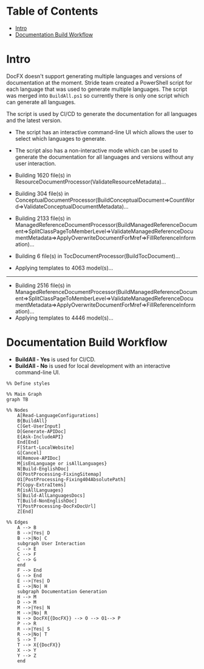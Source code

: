 # Table of Contents

- [Intro](#intro)
- [Documentation Build Workflow](#documentation-build-workflow)

# Intro
DocFX doesn't support generating multiple languages and versions of documentation at the moment. Stride team created a PowerShell script for each language that was used to generate multiple languages. The script was merged into `BuildAll.ps1` so currently there is only one script which can generate all languages.

The script is used by CI/CD to generate the documentation for all languages and the latest version.

- The script has an interactive command-line UI which allows the user to select which languages to generate.
- The script also has a non-interactive mode which can be used to generate the documentation for all languages and versions without any user interaction.

- Building 1620 file(s) in ResourceDocumentProcessor(ValidateResourceMetadata)...
- Building 304 file(s) in ConceptualDocumentProcessor(BuildConceptualDocument=>CountWord=>ValidateConceptualDocumentMetadata)...
- Building 2133 file(s) in ManagedReferenceDocumentProcessor(BuildManagedReferenceDocument=>SplitClassPageToMemberLevel=>ValidateManagedReferenceDocumentMetadata=>ApplyOverwriteDocumentForMref=>FillReferenceInformation)...
- Building 6 file(s) in TocDocumentProcessor(BuildTocDocument)...
- Applying templates to 4063 model(s)...

---

- Building 2516 file(s) in ManagedReferenceDocumentProcessor(BuildManagedReferenceDocument=>SplitClassPageToMemberLevel=>ValidateManagedReferenceDocumentMetadata=>ApplyOverwriteDocumentForMref=>FillReferenceInformation)...
- Applying templates to 4446 model(s)...

# Documentation Build Workflow

- **BuildAll - Yes** is used for CI/CD.
- **BuildAll - No** is used for local development with an interactive command-line UI.

``` mermaid
%% Define styles

%% Main Graph
graph TB

%% Nodes
    A[Read-LanguageConfigurations]
    B{BuildAll}
    C[Get-UserInput]
    D[Generate-APIDoc]
    E{Ask-IncludeAPI}
    End[End]
    F[Start-LocalWebsite]
    G[Cancel]
    H[Remove-APIDoc]
    M{isEnLanguage or isAllLanguages}
    N[Build-EnglishDoc]
    O[PostProcessing-FixingSitemap]
    O1[PostProcessing-Fixing404AbsolutePath]
    P[Copy-ExtraItems]
    R{isAllLanguages}
    S[Build-AllLanguagesDocs]
    T[Build-NonEnglishDoc]
    Y[PostProcessing-DocFxDocUrl]
    Z[End]

%% Edges
    A --> B
    B -->|Yes| D
    B -->|No| C
    subgraph User Interaction
    C --> E
    C --> F
    C --> G
    end
    F --> End
    G --> End
    E -->|Yes| D
    E -->|No| H
    subgraph Documentation Generation
    H --> M
    D --> M
    M -->|Yes| N
    M -->|No| R
    N --> DocFX{{DocFX}} --> O --> O1--> P
    P --> R
    R -->|Yes| S
    R -->|No| T
    S --> T
    T --> X{{DocFX}}
    X --> Y
    Y --> Z
    end
```